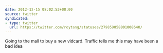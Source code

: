```yaml
---
date: 2012-12-15 08:02:53+00:00
source: twitter
syndicated:
- type: twitter
  url: https://twitter.com/roytang/statuses/279859058801008640/
---
```


Going to the mall to buy a new vidcard. Traffic tells me this may have been a bad idea